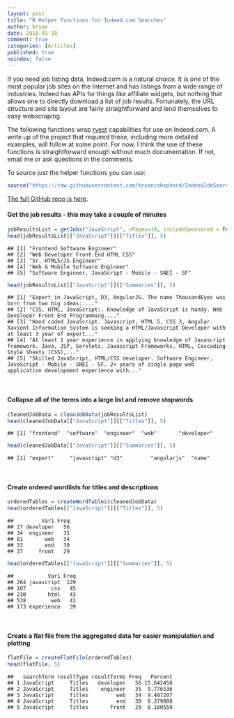 ```yaml
---
layout: post
title: "R Helper Functions for Indeed.com Searches"
author: bryan
date: 2016-01-18
comment: true
categories: [Articles]
published: true
noindex: false
---
```


If you need job listing data, Indeed.com is a natural choice. It is one of the most popular job sites on the Internet and has listings from a wide range of industries. Indeed has APIs for things like affiliate widgets, but nothing that allows one to directly download a list of job results. Fortunately, the URL structure and site layout are fairly straightforward and lend themselves to easy webscraping.

The following functions wrap [rvest](https://cran.r-project.org/web/packages/rvest/index.html) capabilities for use on Indeed.com. A write up of the project that required these, including more detailed examples, will follow at some point. For now, I think the use of these functions is straightforward enough without much documentation. If not, email me or ask questions in the comments.

To source just the helper functions you can use:
``` r
source("https://raw.githubusercontent.com/bryancshepherd/IndeedJobSearchFunctions/master/jobSearchFunctions.R")
```

[The full GitHub repo is here](https://github.com/bryancshepherd/IndeedJobSearchFunctions.git).
<br>

#### Get the job results - this may take a couple of minutes

``` r
jobResultsList = getJobs("JavaScript", nPages=10, includeSponsored = FALSE, showProgress = FALSE)
head(jobResultsList[["JavaScript"]][["Titles"]], 5)
```

    ## [1] "Frontend Software Engineer"                        
    ## [2] "Web Developer Front End HTML CSS"                  
    ## [3] "Sr. HTML5/JS Engineer"                             
    ## [4] "Web & Mobile Software Engineer"                    
    ## [5] "Software Engineer, JavaScript - Mobile - SNEI - SF"

``` r
head(jobResultsList[["JavaScript"]][["Summaries"]], 5)
```

    ## [1] "Expert in JavaScript, D3, AngularJS. The name ThousandEyes was born from two big ideas:...."                                                                       
    ## [2] "CSS, HTML, JavaScript:. Knowledge of JavaScript is handy. Web Developer Front End Programming...."                                                                 
    ## [3] "Hand coded JavaScript. Javascript, HTML 5, CSS 3, Angular. Xavient Information System is seeking a HTML/Javascript Developer with at least 3 year of expert..."    
    ## [4] "At least 1 year experience in applying knowledge of Javascript framework. Java, JSP, Servlets, Javascript Frameworks, HTML, Cascading Style Sheets (CSS),..."      
    ## [5] "Skilled JavaScript, HTML/CSS developer. Software Engineer, JavaScript - Mobile - SNEI - SF. 2+ years of single page web application development experience with..."

<br>

#### Collapse all of the terms into a large list and remove stopwords

``` r
cleanedJobData = cleanJobData(jobResultsList)
head(cleanedJobData[["JavaScript"]][["Titles"]], 5)
```

    ## [1] "frontend"  "software"  "engineer"  "web"       "developer"

``` r
head(cleanedJobData[["JavaScript"]][["Summaries"]], 5)
```

    ## [1] "expert"     "javascript" "d3"         "angularjs"  "name"

<br>

#### Create ordered wordlists for titles and descriptions

``` r
orderedTables = createWordTables(cleanedJobData)
head(orderedTables[["JavaScript"]][["Titles"]], 5)
```

    ##         Var1 Freq
    ## 27 developer   56
    ## 34  engineer   35
    ## 81       web   34
    ## 33       end   30
    ## 37     front   29

``` r
head(orderedTables[["JavaScript"]][["Summaries"]], 5)
```

    ##           Var1 Freq
    ## 264 javascript  129
    ## 107        css   45
    ## 230       html   43
    ## 538        web   41
    ## 173 experience   39

<br>

#### Create a flat file from the aggregated data for easier manipulation and plotting

``` r
flatFile = createFlatFile(orderedTables)
head(flatFile, 5)
```

    ##   searchTerm resultType resultTerms Freq   Percent
    ## 1 JavaScript     Titles   developer   56 15.642458
    ## 2 JavaScript     Titles    engineer   35  9.776536
    ## 3 JavaScript     Titles         web   34  9.497207
    ## 4 JavaScript     Titles         end   30  8.379888
    ## 5 JavaScript     Titles       front   29  8.100559

